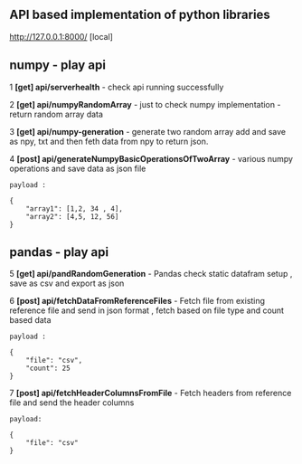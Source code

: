 ## API based implementation of python libraries

http://127.0.0.1:8000/ [local]

## numpy - play api 

1 __[get] api/serverhealth__ - check api running successfully

2 __[get] api/numpyRandomArray__ - just to check numpy implementation - return random array data

3 __[get] api/numpy-generation__ - generate two random array add and save as npy, txt and then feth data from npy to return json.

4 __[post] api/generateNumpyBasicOperationsOfTwoArray__ - various numpy operations and save data as json file 


    payload :

    {
        "array1": [1,2, 34 , 4],
        "array2": [4,5, 12, 56]
    }

## pandas - play api

5 __[get] api/pandRandomGeneration__ - Pandas check static datafram setup , save as csv and export as json

6 __[post] api/fetchDataFromReferenceFiles__ - Fetch file from existing reference file and send in json format , fetch based on file type and count based data

    payload :

    {
        "file": "csv",
        "count": 25
    }

7 __[post] api/fetchHeaderColumnsFromFile__ - Fetch headers from reference file and send the header columns

    payload:

    {
        "file": "csv"
    }